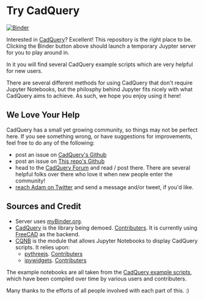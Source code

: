 # Try CadQuery
[![Binder](https://mybinder.org/badge.svg)](https://mybinder.org/v2/gh/RustyVermeer/tryCQ/master)

Interested in [CadQuery](https://github.com/dcowden/cadquery)? Excellent! This repository is the right place to be. Clicking the Binder button above should launch a temporary Juypter server for you to play around in.

In it you will find several CadQuery example scripts which are very helpful for new users.

There are several different methods for using CadQuery that don't require Jupyter Notebooks, but the philosphy behind Jupyter fits nicely with what CadQuery aims to achieve. As such, we hope you enjoy using it here!

## We Love Your Help

CadQuery has a small yet growing community, so things may not be perfect here. If you see something wrong, or have suggestions for improvements, feel free to do any of the following:

* post an issue on [CadQuery's Github](https://github.com/dcowden/cadquery)
* post an issue on [This repo's Github](https://github.com/RustyVermeer/tryCQ)
* head to the [CadQuery Forum](https://groups.google.com/forum/#!forum/cadquery) and read / post there. There are several helpful folks over there who love it when new people enter the community!
* [reach Adam on Twitter](https://twitter.com/rustyvermeer) and send a message and/or tweet, if you'd like.


## Sources and Credit

* Server uses [myBinder.org](https://mybinder.org/).
* [CadQuery](https://github.com/dcowden/cadquery) is the library being demoed. [Contributers](https://github.com/dcowden/cadquery/graphs/contributors). It is currently using [FreeCAD](https://www.freecadweb.org/) as the backend.
* [CQNB](https://github.com/RustyVermeer/cqnb) is the module that allows Jupyter Notebooks to display CadQuery scripts. It relies upon:
    * [pythreejs](https://github.com/jovyan/pythreejs). [Contributers](https://github.com/jovyan/pythreejs/graphs/contributors)
    * [ipywidgets](https://github.com/jupyter-widgets/ipywidgets). [Contributers](https://github.com/jupyter-widgets/ipywidgets/graphs/contributors)
   
The example notebooks are all taken from the [CadQuery example scripts](https://github.com/dcowden/cadquery/tree/master/examples/FreeCAD), which have been compiled over time by various users and contributers.

Many thanks to the efforts of all people involved with each part of this. :)

